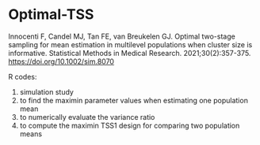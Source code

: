 # Optimal-TSS
Innocenti F, Candel MJ, Tan FE, van Breukelen GJ. Optimal two-stage sampling for mean estimation in multilevel populations when cluster size is informative.
Statistical Methods in Medical Research. 2021;30(2):357-375. https://doi.org/10.1002/sim.8070 

R codes:
1) simulation study
2) to find the maximin parameter values when estimating one population mean
3) to numerically evaluate the variance ratio
4) to compute the maximin TSS1 design for comparing two population means

